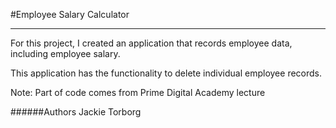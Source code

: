 #Employee Salary Calculator

--------------------
For this project, I created an application that records employee data, including employee salary.

This application has the functionality to delete individual employee records.

Note: Part of code comes from Prime Digital Academy lecture


######Authors
Jackie Torborg
